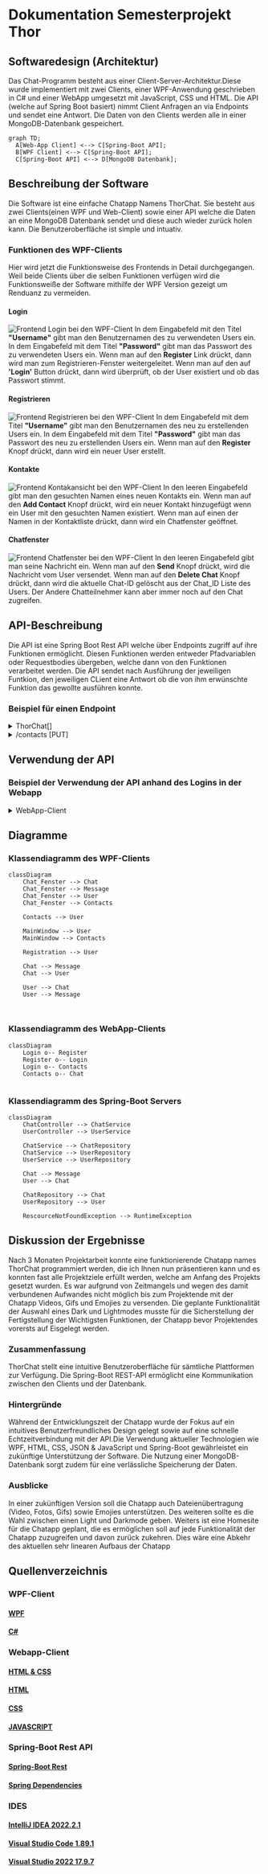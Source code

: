 # Dokumentation Semesterprojekt Thor

## Softwaredesign (Architektur) 
Das Chat-Programm besteht aus einer Client-Server-Architektur.Diese wurde implementiert mit zwei Clients, einer WPF-Anwendung geschrieben in C# und einer WebApp umgesetzt mit JavaScript, CSS und HTML. Die API (welche auf Spring Boot basiert) nimmt Client Anfragen an via Endpoints und sendet eine Antwort. Die Daten von den Clients werden alle in einer MongoDB-Datenbank gespeichert.

```mermaid
graph TD;
  A[Web-App Client] <--> C[Spring-Boot API];
  B[WPF Client] <--> C[Spring-Boot API];
  C[Spring-Boot API] <--> D[MongoDB Datenbank];
```

## Beschreibung der Software 

Die Software ist eine einfache Chatapp Namens ThorChat. Sie besteht aus zwei Clients(einen WPF und Web-Client) sowie einer API welche die Daten an eine MongoDB Datenbank sendet und diese auch wieder zurück holen kann. Die Benutzeroberfläche ist simple und intuativ.

### Funktionen des WPF-Clients

Hier wird jetzt die Funktionsweise des Frontends in Detail durchgegangen. Weil beide Clients über die selben Funktionen verfügen wird die Funktionsweiße der Software mithilfe der WPF Version gezeigt um Renduanz zu vermeiden.

#### Login

![Frontend Login bei den WPF-Client](./Bilder/Login.png)
In dem Eingabefeld mit den Titel **"Username"** gibt man den Benutzernamen des zu verwendeten Users ein.
In dem Eingabefeld mit dem Titel **"Password"** gibt man das Passwort des zu verwendeten Users ein.
Wenn man auf den **Register** Link drückt, dann wird man zum Registrieren-Fenster weitergeleitet.
Wenn man auf den auf **'Login'** Button drückt, dann wird überprüft, ob der User existiert und ob das Passwort stimmt.

#### Registrieren

![Frontend Registrieren bei den WPF-Client](./Bilder/Register.png)
In dem Eingabefeld mit dem Titel **"Username"** gibt man den Benutzernamen des neu zu erstellenden Users ein.
In dem Eingabefeld mit dem Titel **"Password"** gibt man das Passwort des neu zu erstellenden Users ein.
Wenn man auf den **Register** Knopf drückt, dann wird ein neuer User erstellt.

#### Kontakte

![Frontend Kontakansicht bei den WPF-Client](./Bilder/Kontakte.png)
In den leeren Eingabefeld gibt man den gesuchten Namen eines neuen Kontakts ein.
Wenn man auf den **Add Contact** Knopf drückt, wird ein neuer Kontakt hinzugefügt wenn ein User mit den gesuchten Namen existiert.
Wenn man auf einen der Namen in der Kontaktliste drückt, dann wird ein Chatfenster geöffnet.

#### Chatfenster

![Frontend Chatfenster bei den WPF-Client](./Bilder/Chat.png)
In den leeren Eingabefeld gibt man seine Nachricht ein.
Wenn man auf den **Send** Knopf drückt, wird die Nachricht vom User versendet.
Wenn man auf den **Delete Chat** Knopf drückt, dann wird die aktuelle Chat-ID gelöscht aus der Chat_ID Liste des Users. Der Andere Chatteilnehmer kann aber immer noch auf den Chat zugreifen.



## API-Beschreibung 

Die API ist eine Spring Boot Rest API welche über Endpoints zugriff auf ihre Funktionen ermöglicht. Diesen Funktionen werden entweder Pfadvariablen oder Requestbodies übergeben, welche dann von den Funktionen verarbeitet werden. Die API sendet nach Ausführung der jeweiligen Funtkion, den jeweiligen CLient eine Antwort ob die von ihm erwünschte Funktion das gewollte ausführen konnte.

### Beispiel für einen Endpoint
<!-- Genereller Endpoint der API-->
<details>
  <summary>ThorChat[]</summary>
  
  **Beschreibung:** Dieser Endpunkt ist der generelle Endpoint der API, welcher vor jedem spezifischen Endpoint geschrieben werden muss.
</details>
<!-- Benutzer -->
<details>
  <summary>/contacts [PUT]</summary>
  
  **Beschreibung:** Dieser Endpunkt dient dazu, um einen Kontakt zu einen User hinzuzufügen. Diesen Endpoint wird ein Username übergeben welcher als die ID eines Users dient, weil es immer nur einen Usernamen geben kann.

  **Java Methode**
  ```java
    @Operation(summary = "PUT Operation to add an Contact")
        @PutMapping("/contacts")
        public User addContact(@RequestBody String data){
            return userService.newContact(data);
        }
  ```
  
  **JSON-Body:**
  ```json
  {
     "currentUser": Beispiel-Name,
     "newContact": Beispiel-Name-Kontakt
  }
  ```

  **Return-Wert:**
  ```json
  {
    "username": Beispiel-Name-Kontakt,
    "password": Beispiel-Password,
    "chat_IDs": Beispiel-ChatID-Liste,
    "contacts": Beispiel-Kontakte-Liste,
  }
  ```
</details>


## Verwendung der API 

### Beispiel der Verwendung der API anhand des Logins in der Webapp

<details>
<Summary>WebApp-Client</summary>

  **Beschreibung:** Login von dem WebApp-Client aus

  **JS-Code:**
```js
    //Variablen für User-Input
    let username=  ' ';
    let password =  ' ';

    //Bei dieser Funktion werden die Daten vom User an die passenden Variablen übergeben
    function handleInputChange(event) {
    const { id, value } = event.target;
    switch (id) {
        case 'usernameInput':
            username = value;
            break;
        case 'passwordInput':
            password = value;
            break;
        default:
            break;
    }
    }

    //Hier wird die Input Eingabe behandelt. Bei Eingabe wird diese an eine Funktion übergeben
    document.getElementById('usernameInput').addEventListener('input', handleInputChange);
    document.getElementById('passwordInput').addEventListener('input', handleInputChange);

   // Diese Funktion wird beim Login-Formular-Submit aufgerufen
    function login(e) {
    // Verhindert das Standardverhalten des Formulars (Seitenneuladung)
    e.preventDefault();

    // DIe IF-Abfrage überprüft, ob die Eingabefelder für Benutzername und Passwort nicht leer sind
    if (username.trim() !== "" && password.trim() !== "") {
        // Setzt die Fehlermeldung zurück, falls vorhanden
        document.getElementById('invalidinput').textContent = "";

        // Erstellt die URL für die API-Anfrage mit Benutzername und Passwort
        let url = `http://localhost:8080/ThorChat/users/${username}/${password}`;
        console.log(url); // Gibt die URL zur Debugging-Zwecken in der Konsole aus

        // Sendet eine GET-Anfrage an die erstellte URL
        $.get(url, (data, status) => {
            console.log(data); // Gibt die erhaltenen Daten zur Debugging-Zwecken in der Konsole aus

            // Überprüft, ob die Daten nicht null sind (Benutzer ist authentifiziert)
            if (data != null) {
                // Speichert die Benutzerdaten im lokalen Speicher des Browsers
                localStorage.setItem('user', JSON.stringify(data));

                // Leitet den Benutzer zur "contacts.html"-Seite weiter
                location.replace("./contacts.html");
            }
        });
    }
}

```

</details>




## Diagramme

### Klassendiagramm des WPF-Clients
```mermaid
classDiagram
    Chat_Fenster --> Chat
    Chat_Fenster --> Message
    Chat_Fenster --> User
    Chat_Fenster --> Contacts
    
    Contacts --> User
    
    MainWindow --> User
    MainWindow --> Contacts
    
    Registration --> User
    
    Chat --> Message
    Chat --> User
    
    User --> Chat
    User --> Message

  
```

### Klassendiagramm des WebApp-Clients
```mermaid
classDiagram
    Login o-- Register
    Register o-- Login
    Login o-- Contacts
    Contacts o-- Chat
  
```

### Klassendiagramm des Spring-Boot Servers
```mermaid
classDiagram
    ChatController --> ChatService
    UserController --> UserService
    
    ChatService --> ChatRepository
    ChatService --> UserRepository
    UserService --> UserRepository
    
    Chat --> Message
    User --> Chat
    
    ChatRepository --> Chat
    UserRepository --> User
    
    RescourceNotFoundException --> RuntimeException

```


## Diskussion der Ergebnisse

Nach 3 Monaten Projektarbeit konnte eine funktionierende Chatapp names ThorChat programmiert werden, die ich Ihnen nun präsentieren kann und es konnten fast alle Projektziele erfüllt werden, welche am Anfang des Projekts gesetzt wurden. Es war aufgrund von Zeitmangels und wegen des damit verbundenen Aufwandes nicht möglich bis zum Projektende mit der Chatapp Videos, Gifs und Emojies zu versenden. Die geplante Funktionalität der Auswahl eines Dark und Lightmodes musste für die Sicherstellung der Fertigstellung der Wichtigsten Funktionen, der Chatapp bevor Projektendes vorersts auf Eisgelegt werden. 

### Zusammenfassung

ThorChat stellt eine intuitive Benutzeroberfläche für sämtliche Plattformen zur Verfügung. Die Spring-Boot REST-API ermöglicht eine Kommunikation zwischen den Clients und der Datenbank.

### Hintergründe

Während der Entwicklungszeit der Chatapp wurde der Fokus auf ein intuitives Benutzerfreundliches Design gelegt sowie auf eine schnelle Echtzeitverbindung mit der API.Die Verwendung aktueller Technologien wie WPF, HTML, CSS, JSON & JavaScript und Spring-Boot gewährleistet ein zukünftige Unterstützung der Software. Die Nutzung einer MongoDB-Datenbank sorgt zudem für eine verlässliche Speicherung der Daten.

### Ausblicke

In einer zukünftigen Version soll die Chatapp auch Dateienübertragung (Video, Fotos, Gifs) sowie Emojies unterstützen. Des weiteren sollte es die Wahl zwischen einen Light und Darkmode geben. Weiters ist eine Homesite für die Chatapp geplant, die es ermöglichen soll auf jede Funktionalität der Chatapp zuzugreifen und davon zurück zukehren. Dies wäre eine Abkehr des aktuellen sehr linearen Aufbaus der Chatapp



## Quellenverzeichnis

### WPF-Client

#### [WPF](https://learn.microsoft.com/en-us/visualstudio/get-started/csharp/tutorial-wpf?view=vs-2022)
#### [C#](https://www.w3schools.com/cs/index.php)

### Webapp-Client

#### [HTML & CSS](https://www.youtube.com/watch?v=hlwlM4a5rxg&list=PL4G5QRcvyrs9OoyIGfdLnQq1ACd-NkDKU)
#### [HTML](https://www.w3schools.com/html/)
#### [CSS](https://www.w3schools.com/css/default.asp)
#### [JAVASCRIPT](https://www.w3schools.com/js/default.asp)

### Spring-Boot Rest API

#### [Spring-Boot Rest](https://www.youtube.com/watch?v=e-TIQnK2Qg4&list=PL4G5QRcvyrs9OoyIGfdLnQq1ACd-NkDKU&index=2)
#### [Spring Dependencies](https://start.spring.io/)

### IDES

#### [IntelliJ IDEA 2022.2.1](https://www.jetbrains.com/idea/download/other.html)
#### [Visual Studio Code 1.89.1](https://code.visualstudio.com/download)
#### [Visual Studio 2022 17.9.7](https://visualstudio.microsoft.com/de/thank-you-downloading-visual-studio/?sku=Community&channel=Release&version=VS2022&source=VSLandingPage&cid=2030&passive=false)
